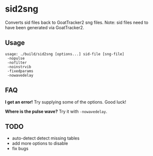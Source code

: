 # sid2sng

Converts sid files back to GoatTracker2 sng files.
Note: sid files need to have been generated via GoatTracker2.


## Usage

    usage: ./build/sid2sng [options...] sid-file [sng-file]
     -nopulse
     -nofilter
     -noinstrvib
     -fixedparams
     -nowavedelay


## FAQ

**I get an error!** Try supplying some of the options. Good luck!

**Where is the pulse wave?** Try it with `-nowavedelay`.


## TODO

+ auto-detect detect missing tables
+ add more options to disable
+ fix bugs
